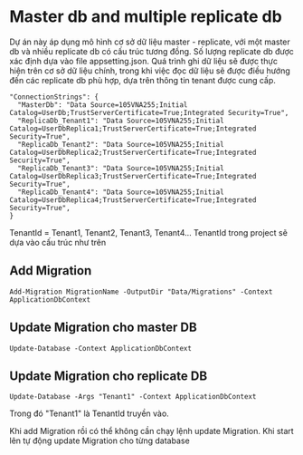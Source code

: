 # Master db and multiple replicate db
Dự án này áp dụng mô hình cơ sở dữ liệu master - replicate, với một master db và nhiều replicate db có cấu trúc tương đồng. Số lượng replicate db được xác định dựa vào file appsetting.json. Quá trình ghi dữ liệu sẽ được thực hiện trên cơ sở dữ liệu chính, trong khi việc đọc dữ liệu sẽ được điều hướng đến các replicate db phù hợp, dựa trên thông tin tenant được cung cấp.

```
"ConnectionStrings": {
  "MasterDb": "Data Source=105VNA255;Initial Catalog=UserDb;TrustServerCertificate=True;Integrated Security=True",
  "ReplicaDb_Tenant1": "Data Source=105VNA255;Initial Catalog=UserDbReplica1;TrustServerCertificate=True;Integrated Security=True",
  "ReplicaDb_Tenant2": "Data Source=105VNA255;Initial Catalog=UserDbReplica2;TrustServerCertificate=True;Integrated Security=True",
  "ReplicaDb_Tenant3": "Data Source=105VNA255;Initial Catalog=UserDbReplica3;TrustServerCertificate=True;Integrated Security=True",
  "ReplicaDb_Tenant4": "Data Source=105VNA255;Initial Catalog=UserDbReplica4;TrustServerCertificate=True;Integrated Security=True",
}
```
TenantId = Tenant1, Tenant2, Tenant3, Tenant4... TenantId trong project sẽ dựa vào cấu trúc như trên

## Add Migration
```
Add-Migration MigrationName -OutputDir "Data/Migrations" -Context ApplicationDbContext
```

## Update Migration cho master DB
```
Update-Database -Context ApplicationDbContext
```

## Update Migration cho replicate DB
```
Update-Database -Args "Tenant1" -Context ApplicationDbContext
```
Trong đó "Tenant1" là TenantId truyền vào.

Khi add Migration rồi có thể không cần chạy lệnh update Migration. Khi start lên tự động update Migration cho từng database
